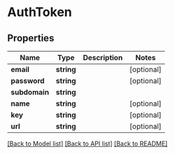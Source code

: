 # AuthToken

## Properties
Name | Type | Description | Notes
------------ | ------------- | ------------- | -------------
**email** | **string** |  | [optional] 
**password** | **string** |  | [optional] 
**subdomain** | **string** |  | 
**name** | **string** |  | [optional] 
**key** | **string** |  | [optional] 
**url** | **string** |  | [optional] 

[[Back to Model list]](../README.md#documentation-for-models) [[Back to API list]](../README.md#documentation-for-api-endpoints) [[Back to README]](../README.md)



